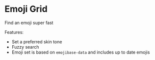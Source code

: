 # Emoji Grid

Find an emoji super fast

Features:

- Set a preferred skin tone
- Fuzzy search
- Emoji set is based on `emojibase-data` and includes up to date emojis
